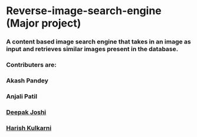 # Reverse-image-search-engine (Major project) 
### A content based image search engine that takes in an image as input and retrieves similar images present in the database.


### Contributers are: 
###  Akash Pandey
### Anjali Patil
### [Deepak Joshi](https://github.com/deepakjoshishri)
### [Harish Kulkarni](https://github.com/07harish)


